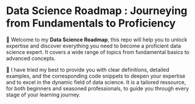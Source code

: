 #  Data Science Roadmap : Journeying from Fundamentals to Proficiency

🎉 Welcome to my **Data Science Roadmap**, this repo will help you to unlock expertise and discover everything you need to become a proficient data science expert.
It covers a wide range of topics from fundamental basics to advanced concepts.

🎯 I have tried my best to provide you with clear definitions, detailed examples, and the corresponding code snippets 
to deepen your expertise and to excel in the dynamic field of data science. It is a tailored ressource, for both beginners and seasoned professionals, to guide you through every stage of your learning journey.
